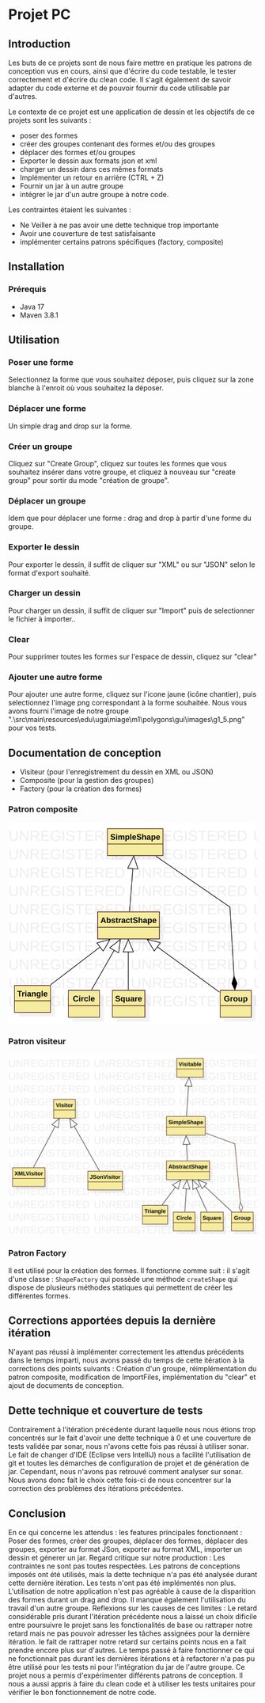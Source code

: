 # Projet PC
## Introduction

Les buts de ce projets sont de nous faire mettre en pratique les patrons de conception vus en cours, ainsi que d'écrire du code testable, le tester correctement et d'écrire du clean code. Il s'agit également de savoir adapter du code externe et de pouvoir fournir du code utilisable par d'autres.

Le contexte de ce projet est une application de dessin et les objectifs de ce projets sont les suivants :
- poser des formes
- créer des groupes contenant des formes et/ou des groupes
- déplacer des formes et/ou groupes
- Exporter le dessin aux formats json et xml
- charger un dessin dans ces mêmes formats
- Implémenter un retour en arrière (CTRL + Z)
- Fournir un jar à un autre groupe
- intégrer le jar d'un autre groupe à notre code.

Les contraintes étaient les suivantes :
- Ne Veiller à ne pas avoir une dette technique trop importante
- Avoir une couverture de test satisfaisante
- implémenter certains patrons spécifiques (factory, composite)

## Installation
### Prérequis
- Java 17
- Maven 3.8.1

## Utilisation
### Poser une forme
Selectionnez la forme que vous souhaitez déposer, puis cliquez sur la zone blanche à l'enroit où vous souhaitez
la déposer.

### Déplacer une forme
Un simple drag and drop sur la forme.

### Créer un groupe
Cliquez sur "Create Group", cliquez sur toutes les formes que vous souhaitez insérer dans votre groupe, et cliquez à nouveau sur "create group" pour sortir du mode "création de groupe".

### Déplacer un groupe
Idem que pour déplacer une forme : drag and drop à partir d'une forme du groupe.

### Exporter le dessin
Pour exporter le dessin, il suffit de cliquer sur "XML" ou sur "JSON" selon le format d'export souhaité.

### Charger un dessin
Pour charger un dessin, il suffit de cliquer sur "Import" puis de selectionner le fichier à importer..

### Clear
Pour supprimer toutes les formes sur l'espace de dessin, cliquez sur "clear"

### Ajouter une autre forme
Pour ajouter une autre forme, cliquez sur l'icone jaune (icône chantier), puis selectionnez l'image png correspondant à la forme souhaitée. Nous vous avons fourni l'image de notre groupe ".\src\main\resources\edu\uga\miage\m1\polygons\gui\images\g1_5.png" pour vos tests.


## Documentation de conception
- Visiteur (pour l'enregistrement du dessin en XML ou JSON)
- Composite (pour la gestion des groupes)
- Factory (pour la création des formes)

### Patron composite
![](./doc/PatronComposite.svg)

### Patron visiteur
![](./doc/PatronVisiteur.svg)

### Patron Factory
Il est utilisé pour la création des formes.
Il fonctionne comme suit : il s'agit d'une classe : `ShapeFactory` qui possède une méthode `createShape` qui dispose de plusieurs méthodes statiques
qui permettent de créer les différentes formes.

## Corrections apportées depuis la dernière itération

N'ayant pas réussi à implémenter correctement les attendus précédents dans le temps imparti, nous avons passé du temps de cette itération à la corrections des points suivants :
Création d'un groupe, réimplémentation du patron composite, modification de ImportFiles, implémentation du "clear" et ajout de documents de conception.

## Dette technique et couverture de tests
Contrairement à l'itération précédente durant laquelle nous nous étions trop concentrés sur le fait d'avoir une dette technique à 0 et une couverture de tests validée par sonar, nous n'avons cette fois pas réussi à utiliser sonar.
Le fait de changer d'IDE (Eclipse vers IntelliJ) nous a facilité l'utilisation de git et toutes les démarches de configuration de projet et de génération de jar. Cependant, nous n'avons pas retrouvé comment analyser sur sonar.
Nous avons donc fait le choix cette fois-ci de nous concentrer sur la correction des problèmes des itérations précédentes.

## Conclusion

En ce qui concerne les attendus : les features principales fonctionnent : Poser des formes, créer des groupes, déplacer des formes, déplacer des groupes, exporter au format JSon, exporter au format XML, importer un dessin et génerer un jar. 
Regard critique sur notre production : Les contraintes ne sont pas toutes respectées. Les patrons de conceptions imposés ont été utilisés, mais la dette technique n'a pas été analysée durant cette dernière itération. Les tests n'ont pas été implémentés non plus. L'utilisation de notre application n'est pas agréable à cause de la disparition des formes durant un drag and drop. Il manque également l'utilisation du travail d'un autre groupe.
Reflexions sur les causes de ces limites : Le retard considérable pris durant l'itération précédente nous a laissé un choix dificile entre poursuivre le projet sans les fonctionalités de base ou rattraper notre retard mais ne pas pouvoir adresser les tâches assignées pour la dernière itération.
le fait de rattraper notre retard sur certains points nous en a fait prendre encore plus sur d'autres. Le temps passé à faire fonctionner ce qui ne fonctionnait pas durant les dernières itérations et à refactorer n'a pas pu être utilisé pour les tests ni pour l'intégration du jar de l'autre groupe.
Ce projet nous a permis d'expérimenter différents patrons de conception.
Il nous a aussi appris à faire du clean code et à utiliser les tests unitaires pour vérifier le bon fonctionnement de notre code.

